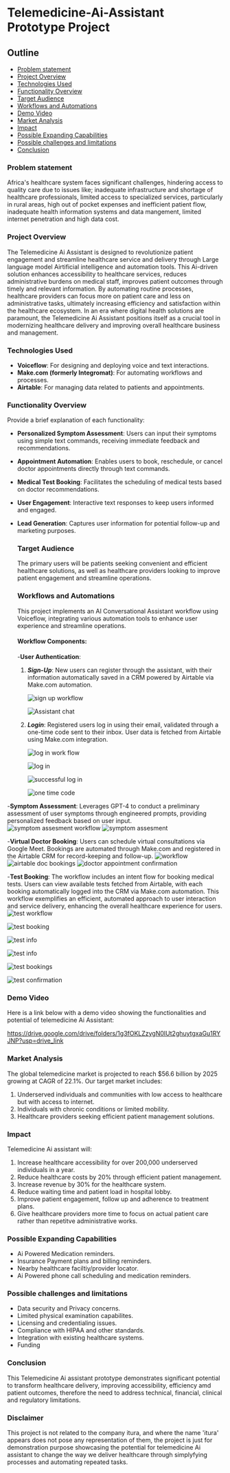 # Telemedicine-Ai-Assistant Prototype Project

## Outline
- [Problem statement]()
- [Project Overview]()
- [Technologies Used]()
- [Functionality Overview]()
- [Target Audience]()
- [Workflows and Automations]()
- [Demo Video]()
- [Market Analysis]()
- [Impact](impact)
- [Possible Expanding Capabilities]()
- [Possible challenges and limitations]()
- [Conclusion](conclusion)



### Problem statement
Africa's healthcare system faces significant challenges, hindering access to quality care due to issues like; inadequate infrastructure and shortage of healthcare professionals, limited access to specialized services, particularly in rural areas, high out of pocket expenses and inefficient patient flow, inadequate health information systems and data mangement, limited internet penetration and high data cost.

### Project Overview
The Telemedicine Ai Assistant is designed to revolutionize patient engagement and streamline healthcare service and delivery through Large language model Airtificial intelligence and automation tools.
This Ai-driven solution enhances accessibility to healthcare services, reduces administrative burdens on medical staff, improves patient outcomes through timely and relevant information. By automating routine processes, healthcare providers can focus more on patient care and less on administrative tasks, ultimately increasing efficiency and satisfaction within the healthcare ecosystem. In an era where digital health solutions are paramount, the Telemedicine Ai Assistant positions itself as a crucial tool in modernizing healthcare delivery and improving overall healthcare business and management.


### Technologies Used
- **Voiceflow**: For designing and deploying voice and text interactions.
- **Make.com (formerly Integromat)**: For automating workflows and processes.
- **Airtable**: For managing data related to patients and appointments.

### Functionality Overview
Provide a brief explanation of each functionality:
- **Personalized Symptom Assessment**: Users can input their symptoms using simple text commands, receiving immediate feedback and recommendations.
- **Appointment Automation**: Enables users to book, reschedule, or cancel doctor appointments directly through text commands.
- **Medical Test Booking**: Facilitates the scheduling of medical tests based on doctor recommendations.
- **User Engagement**: Interactive text responses to keep users informed and engaged.
- **Lead Generation**: Captures user information for potential follow-up and marketing purposes.


  ### Target Audience

  The primary users will be patients seeking convenient and efficient healthcare solutions, as well as healthcare providers looking to improve patient engagement and streamline operations.

  ### Workflows and Automations
  This project implements an AI Conversational Assistant workflow using Voiceflow, integrating various automation tools to enhance user experience and streamline operations.

  #### Workflow Components:
  -**User Authentication**:
  1. ***Sign-Up***: New users can register through the assistant, with their information automatically saved in a CRM powered by Airtable via Make.com automation.
     
       ![sign up workflow](https://github.com/Elson72/Telemedicine-Ai-Assistant/blob/main/itura%20sign%20up.png)
     
     
       ![Assistant chat](https://github.com/Elson72/Telemedicine-Ai-Assistant/blob/main/chat%20assistant%20start.jpg)
     
  3. ***Login***: Registered users log in using their email, validated through a one-time code sent to their inbox. User data is fetched from Airtable using Make.com integration.
 
     
     ![log in work flow](https://github.com/Elson72/Telemedicine-Ai-Assistant/blob/main/itura%20log%20in.png)
     
     
     ![log in](https://github.com/Elson72/Telemedicine-Ai-Assistant/blob/main/chat%20assistant%20log%20in%20one%20time%20code.jpg)
     
     
     ![successful log in](https://github.com/Elson72/Telemedicine-Ai-Assistant/blob/main/chat%20assistant%20successful%20log%20in%20and%20main%20menu.jpg)
     
     
      ![one time code](https://github.com/Elson72/Telemedicine-Ai-Assistant/blob/main/one%20time%20code%20inbox%20message.jpg)
     

 -**Symptom Assessment**:
Leverages GPT-4 to conduct a preliminary assessment of user symptoms through engineered prompts, providing personalized feedback based on user input.
     ![symptom assesment workflow](https://github.com/Elson72/Telemedicine-Ai-Assistant/blob/main/itura%20symptom%20assessment.png)
     ![symptom assesment](https://github.com/Elson72/Telemedicine-Ai-Assistant/blob/main/chat%20assistant%20symptom%20assesment.jpg)

 -**Virtual Doctor Booking**:
Users can schedule virtual consultations via Google Meet. Bookings are automated through Make.com and registered in the Airtable CRM for record-keeping and follow-up.
   ![workflow](https://github.com/Elson72/Telemedicine-Ai-Assistant/blob/main/appointment%20sechedule%20and%20availability%20check.png)
   ![airtable doc bookings](https://github.com/Elson72/Telemedicine-Ai-Assistant/blob/main/aitable%20doctor%20appointment.png)
   ![doctor appointment confirmation](https://github.com/Elson72/Telemedicine-Ai-Assistant/blob/main/doctor%20appointment%20%20confirmation.png)
   

 -**Test Booking**:
The workflow includes an intent flow for booking medical tests. Users can view available tests fetched from Airtable, with each booking automatically logged into the CRM via Make.com automation.
This workflow exemplifies an efficient, automated approach to user interaction and service delivery, enhancing the overall healthcare experience for users.
   ![test workflow](https://github.com/Elson72/Telemedicine-Ai-Assistant/blob/main/Test%20start.png)
   
   ![test booking](https://github.com/Elson72/Telemedicine-Ai-Assistant/blob/main/test%20booking.png)
   
   ![test info](https://github.com/Elson72/Telemedicine-Ai-Assistant/blob/main/test%20info%20fetch.png)
   
   ![test info](https://github.com/Elson72/Telemedicine-Ai-Assistant/blob/main/tests%20details.png)
   
   ![test bookings](https://github.com/Elson72/Telemedicine-Ai-Assistant/blob/main/airtable%20test%20booking.png)
   
   ![test confirmation](https://github.com/Elson72/Telemedicine-Ai-Assistant/blob/main/test%20booking%20confirmation.png)

  

   ### Demo Video
   Here is a link below with a demo video showing the functionalities and potential of telemedicine Ai Assistant:
   
   https://drive.google.com/drive/folders/1g3fOKLZzygN0IUt2ghuytgxaGu1RYJNP?usp=drive_link


   ### Market Analysis

   The global telemedicine market is projected to reach $56.6 billion by 2025 growing at CAGR of 22.1%. Our target market includes:
   1. Underserved individuals and communities with low access to healthcare but with access to internet.
   2. Individuals with chronic conditions or limited mobility.
   3. Healthcare providers seeking efficient patient management solutions.

  ### Impact 

  Telemedicine Ai assistant will:
  1. Increase healthcare accessibility for over 200,000 underserved individuals in a year.
  2. Reduce healthcare costs by 20% through efficient patient management.
  3. Increase revenue by 30% for the healthcare system.
  4. Reduce waiting time and patient load in hospital lobby.
  5. Improve patient engagement, follow up  and adherence to treatment plans.
  6. Give healthcare providers more time to focus on actual patient care rather than repetitve administrative works.


  ### Possible Expanding Capabilities
  -  Ai Powered Medication reminders.
  -  Insurance Payment plans and billing reminders.
  -  Nearby healthcare faciltiy/provider locator.
  -  Ai Powered phone call scheduling and medication reminders.


 ### Possible challenges and limitations
 -   Data security and Privacy concerns.
 -   Limited physical examination capabilites.
 -   Licensing and credentialing issues.
 -   Compliance with HIPAA and other standards.
 -   Integration with existing healthcare systems.
 -   Funding

   ### Conclusion
   This Telemedicine Ai assistant prototype demonstrates significant potential to transform healthcare delivery, improving accessibility, efficiency amd patient outcomes, therefore the 
   need to address technical, financial, clinical and regulatory limitations.

  ### Disclaimer
  This project is not related to the company itura, and where the name 'itura' appears does not pose any representation of them, the project is just for demonstration purpose showcasing the potential for telemedicine Ai assistant to change the way we deliver healthcare through simplyfying processes and automating repeated tasks.
   
   
   


